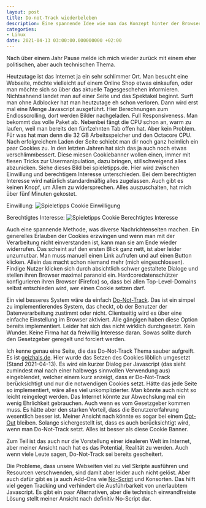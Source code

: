 ```yaml
---
layout: post
title: Do-not-Track wiederbeleben
description: Eine spannende Idee wie man das Konzept hinter der Browsereinstellung Do-Not-Track wieder nutzen könnte.
categories:
- Linux
date: 2021-04-13 03:00:00.000000000 +02:00
---
```



Nach über einem Jahr Pause melde ich mich wieder zurück mit einem eher politischen, aber auch technischen Thema.

Heutzutage ist das Internet ja ein sehr schlimmer Ort. Man besucht eine Webseite, möchte vielleicht auf einem Online Shop etwas einkaufen, oder man möchte sich so über das aktuelle Tagesgeschehen informieren. Nichtsahnend landet man auf einer Seite und das Spektakel beginnt. Surft man ohne Adblocker hat man heutzutage eh schon verloren. Dann wird erst mal eine Menge Javascript ausgeführt. Hier Berechnungen zum Endlosscrolling, dort werden Bilder nachgeladen. Full Responsiveness. Man bekommt das volle Paket ab. Nebenbei fängt die CPU schon an, warm zu laufen, weil man bereits den fünfzehnten Tab offen hat. Aber kein Problem. Für was hat man denn die 32 GB Arbeitsspeicher und den Octacore CPU. Nach erfolgreichem Laden der Seite schiebt man dir noch ganz heimlich ein paar Cookies zu. In den letzten Jahren hat sich das ja auch noch etwas verschlimmbessert. Diese miesen Cookiebanner wollen einen, immer mit fiesen Tricks zur Usermanipulation, dazu bringen, stillschweigend alles abzunicken. Siehe dieses Bild bei spieletipps.de. Hier wird zwischen Einwillung und berechtigem Interesse unterschieden. Bei dem berechtigten Interesse wird natürlich standardmäßig alles zugelassen. Auch gibt es keinen Knopf, um Allem zu widersprechen. Alles auszuschalten, hat mich über fünf Minuten gekostet.

Einwillung:
![Spieletipps Cookie Einwilligung](/images/spieletipps/einwillung.png)

Berechtigtes Interesse:
![Spieletipps Cookie Berechtigtes Interesse](/images/spieletipps/einwillung.png)

Auch eine spannende Methode, was diverse Nachrichtenseiten machen. Ein generelles Erlauben der Cookies erzwingen und wenn man mit der Verarbeitung nicht einverstanden ist, kann man sie am Ende wieder widerrufen. Das scheint auf den ersten Blick ganz nett, ist aber leider unzumutbar. Man muss manuell einen Link aufrufen und auf einen Button klicken. Allein das macht schon niemand mehr (mich eingeschlossen).
Findige Nutzer klicken sich durch absichtlich schwer gestaltete Dialoge und stellen ihren Browser maximal paranoid ein. Hardcoredatenschützer konfigurieren ihren Browser (Firefox) so, dass bei allen Top-Level-Domains selbst entschieden wird, wer einen Cookie setzen darf. 

Ein viel besseres System wäre da einfach [Do-Not-Track](https://browserleaks.com/donottrack). Das ist ein simpel zu implementierendes System, das checkt, ob der Benutzer der Datenverarbeitung zustimmt oder nicht. Clientseitig wird es über eine einfache Einstellung im Browser aktiviert. Alle gängigen haben diese Option bereits implementiert. Leider hat sich das nicht wirklich durchgesetzt. Kein Wunder. Keine Firma hat da freiwillig Interesse daran. Sowas sollte durch den Gesetzgeber geregelt und forciert werden.

Ich kenne genau eine Seite, die das Do-Not-Track Thema sauber aufgreift. Es ist [geizhals.de](https://geizhals.de/). Hier wurde das Setzen des Cookies löblich umgesetzt (Stand 2021-04-13). Es wird ein kurzer Dialog per Javascript (das sieht zumindest mal nach einer halbwegs sinnvollen Verwendung aus) eingeblendet, welcher einem kurz anzeigt, dass er Do-Not-Track berücksichtigt und nur die notwendigen Cookies setzt. Hätte das jede Seite so implementiert, wäre alles viel unkomplizierter. Man könnte auch nicht so leicht reingelegt werden. Das Internet könnte zur Abwechslung mal ein wenig Ehrlichkeit gebrauchen. Auch wenn es vom Gesetzgeber kommen muss. Es hätte aber den starken Vorteil, dass die Benutzererfahrung wesentlich besser ist. Meiner Ansicht nach könnte es sogar bei einem [Opt-Out](https://de.wikipedia.org/wiki/Opt-out_(Permission_Marketing)) bleiben. Solange sichergestellt ist, dass es auch berücksichtigt wird, wenn man Do-Not-Track setzt. Alles ist besser als diese Cookie Banner.

Zum Teil ist das auch nur die Vorstellung einer idealeren Welt im Internet, aber meiner Ansicht nach hat es das Potential, Realität zu werden. Auch wenn viele Leute sagen, Do-Not-Track sei bereits gescheitert.

Die Probleme, dass unsere Webseiten viel zu viel Skripte ausführen und Resourcen verschwenden, sind damit aber leider auch nicht gelöst.
Aber auch dafür gibt es ja auch Add-Ons wie [No-Script](https://noscript.net/) und Konsorten. Das hilft viel gegen Tracking und verhindert die Ausführbarkeit von unerlaubtem Javascript. Es gibt ein paar Alternativen, aber die technisch einwandfreiste Lösung stellt meiner Ansicht nach definitiv No-Script dar.
